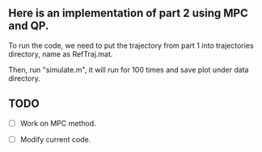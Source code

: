 
## Here is an implementation of part 2 using MPC and QP.


To run the code, we need to put the trajectory from part 1 into trajectories directory, name as RefTraj.mat.


Then, run "simulate.m", it will run for 100 times and save plot under data directory.


## TODO


- [ ] Work on MPC method.


- [ ] Modify current code.
